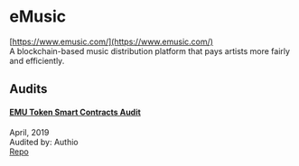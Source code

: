 
# eMusic
  
[https://www.emusic.com/](https://www.emusic.com/)<br>
A blockchain-based music distribution platform that pays artists more fairly and efficiently.


## Audits



#### [EMU Token Smart Contracts Audit](https://github.com/authio-ethereum/Audits/blob/master/eMusic/eMusic%20EMU%20Token%20Audit.pdf)

April, 2019<br>
Audited by: Authio<br>
[Repo](https://github.com/emusic-eng/eMusicSmartContracts)
      

  



